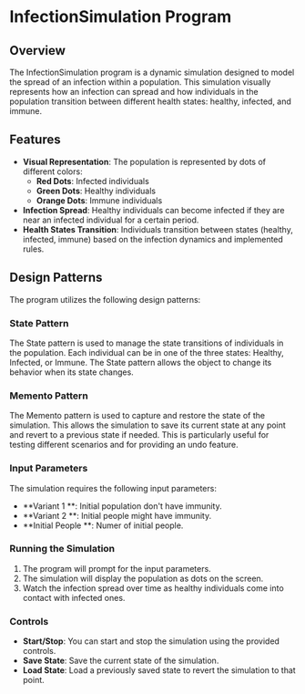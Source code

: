 # InfectionSimulation Program

## Overview
The InfectionSimulation program is a dynamic simulation designed to model the spread of an infection within a population. This simulation visually represents how an infection can spread and how individuals in the population transition between different health states: healthy, infected, and immune.

## Features
- **Visual Representation**: The population is represented by dots of different colors:
  - **Red Dots**: Infected individuals
  - **Green Dots**: Healthy individuals
  - **Orange Dots**: Immune individuals
- **Infection Spread**: Healthy individuals can become infected if they are near an infected individual for a certain period.
- **Health States Transition**: Individuals transition between states (healthy, infected, immune) based on the infection dynamics and implemented rules.

## Design Patterns
The program utilizes the following design patterns:

### State Pattern
The State pattern is used to manage the state transitions of individuals in the population. Each individual can be in one of the three states: Healthy, Infected, or Immune. The State pattern allows the object to change its behavior when its state changes.

### Memento Pattern
The Memento pattern is used to capture and restore the state of the simulation. This allows the simulation to save its current state at any point and revert to a previous state if needed. This is particularly useful for testing different scenarios and for providing an undo feature.


### Input Parameters
The simulation requires the following input parameters:
- **Variant 1 **: Initial population don't have immunity.
- **Variant 2 **: Initial people might have immunity.
- **Initial People **: Numer of initial people.

### Running the Simulation
1. The program will prompt for the input parameters.
2. The simulation will display the population as dots on the screen.
3. Watch the infection spread over time as healthy individuals come into contact with infected ones.

### Controls
- **Start/Stop**: You can start and stop the simulation using the provided controls.
- **Save State**: Save the current state of the simulation.
- **Load State**: Load a previously saved state to revert the simulation to that point.
